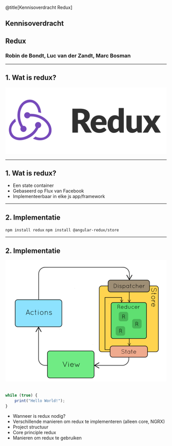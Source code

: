 @title[Kennisoverdracht Redux]

##              Kennisoverdracht
##                    Redux

### Robin de Bondt, Luc van der Zandt, Marc Bosman

---

##               1. Wat is redux?

![Redux logo](./img/redux-logo-landscape.png)

---

##               1. Wat is redux?

- Een state container
- Gebaseerd op Flux van Facebook
- Implementeerbaar in elke js app/framework

---

##               2. Implementatie

`npm install redux`
`npm install @angular-redux/store`

---

##               2. Implementatie

![Redux implementation diagram](./img/redux-diagram.png)

```js

while (true) {
    print("Hello World!");
}

```

- Wanneer is redux nodig?
- Verschillende manieren om redux te implementeren (alleen core, NGRX)
- Project structuur
- Core principle redux
- Manieren om redux te gebruiken
